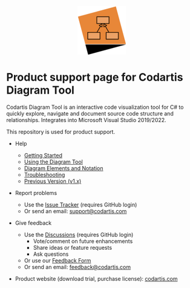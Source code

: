 <div align="center"><img src="images/CodartisDiagramTool_128.png"></div>

# Product support page for Codartis Diagram Tool

Codartis Diagram Tool is an interactive code visualization tool for C# to quickly explore, navigate and document source code structure and relationships. Integrates into Microsoft Visual Studio 2019/2022.

This repository is used for product support.

* Help
  * [Getting Started](help/v2/getting-started.md)
  * [Using the Diagram Tool](help/v2/how-to-use.md)
  * [Diagram Elements and Notation](help/v2/diagram-notation.md)
  * [Troubleshooting](help/v2/troubleshooting.md)
  * [Previous Version (v1.x)](help/Help.md)

* Report problems

  * Use the [Issue Tracker](https://github.com/Codartis/DiagramTool/issues) (requires GitHub login)
  * Or send an email: support@codartis.com

* Give feedback
  * Use the [Discussions](https://github.com/Codartis/DiagramTool/discussions) (requires GitHub login)
    * Vote/comment on future enhancements
    * Share ideas or feature requests
    * Ask questions
  * Or use our [Feedback Form](https://codartis.com/feedback.html)
  * Or send an email: feedback@codartis.com

* Product website (download trial, purchase license): [codartis.com](https://codartis.com)
